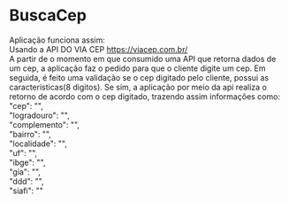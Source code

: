 # BuscaCep
Aplicação funciona assim:<br/>
Usando a API DO VIA CEP <https://viacep.com.br/> <br/>
A partir de o momento em que consumido uma API que retorna dados de um cep, a aplicação faz o pedido para que o cliente digite um cep.
Em seguida, é feito uma validação se o cep digitado pelo cliente, possui as caracteristicas(8 digitos). Se sim, a aplicação por meio da api realiza o retorno de acordo com o cep digitado, trazendo assim informações como:
<br/>"cep": "", <br/>
  "logradouro": "", <br/>
  "complemento": "",<br/>
  "bairro": "",<br/>
  "localidade": "",<br/>
  "uf": "",<br/>
  "ibge": "",<br/>
  "gia": "",<br/>
  "ddd": "",<br/>
  "siafi": ""<br/>




